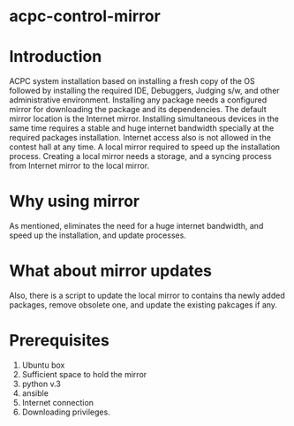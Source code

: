 # acpc-control-mirror
# Introduction
ACPC system installation based on installing a fresh copy of the OS followed by installing the required IDE, Debuggers, Judging s/w, and other administrative environment. Installing any package needs a configured mirror for downloading the package and its dependencies. The default mirror location is the Internet mirror. Installing simultaneous devices in the same time requires a stable and huge internet bandwidth specially at the required packages installation. Internet access also is not allowed in the contest hall at any time. A local mirror required to speed up the installation process. Creating a local mirror needs a storage, and a syncing process from Internet mirror to the local mirror.

# Why using mirror
As mentioned, eliminates the need for a huge internet bandwidth, and speed up the installation, and update processes.

# What about mirror updates
Also, there is a script to update the local mirror to contains tha newly added packages, remove obsolete one, and update the existing pakcages if any.

# Prerequisites
  1. Ubuntu box
  2. Sufficient space to hold the mirror
  3. python v.3 
  4. ansible
  5. Internet connection
  6. Downloading privileges.
